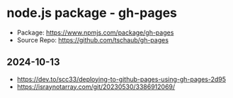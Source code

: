 # node.js package - gh-pages

- Package: https://www.npmjs.com/package/gh-pages
- Source Repo: https://github.com/tschaub/gh-pages

## 2024-10-13

- https://dev.to/scc33/deploying-to-github-pages-using-gh-pages-2d95
- https://israynotarray.com/git/20230530/3386912069/
